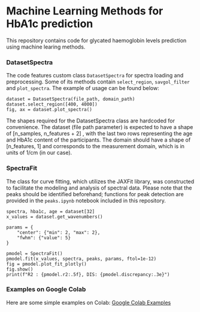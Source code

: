 # Machine Learning Methods for HbA1c prediction
This repository contains code for glycated haemoglobin levels prediction using machine learing methods.

### DatasetSpectra
The code features custom class `DatasetSpectra` for spectra loading and preprocessing. Some of its methods contain `select_region`, `savgol_filter` and `plot_spectra`.
The example of usage can be found below:
```
dataset = DatasetSpectra(file_path, domain_path)
dataset.select_region([400, 4000])
fig, ax = dataset.plot_spectra()
```
The shapes required for the DatasetSpectra class are hardcoded for convenience. The dataset (file path parameter) is expected to have a shape of [n_samples, n_features + 2] , with the last two rows representing the age and HbA1c content of the participants. The domain should have a shape of [n_features, 1] and corresponds to the measurement domain, which is in units of 1/cm (in our case).
### SpectraFit
The class for curve fitting, which utilizes the JAXFit library, was constructed to facilitate the modeling and analysis of spectral data.
Please note that the peaks should be identified beforehand; functions for peak detection are provided in the `peaks.ipynb` notebook included in this repository.
```
spectra, hba1c, age = dataset[32]
x_values = dataset.get_wavenumbers()

params = {
    "center": {"min": 2, "max": 2},
    "fwhm": {"value": 5}
}

pmodel = SpectraFit()
pmodel.fit(x_values, spectra, peaks, params, ftol=1e-12)
fig = pmodel.plot_fit_plotly()
fig.show()
print(f"R2 : {pmodel.r2:.5f}, DIS: {pmodel.discrepancy:.3e}")
```
### Examples on Google Colab

Here are some simple examples on Colab: [Google Colab Examples](https://colab.research.google.com/drive/1qpJxO0BUHP2cI3RBplI76r7Ra5AAwCYI?usp=sharing)
